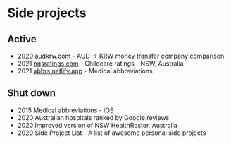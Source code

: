 # Side projects

## Active
- 2020 [audkrw.com](https://audkrw.com) - AUD → KRW money transfer company comparison
- 2021 [nqsratings.com](https://nqsratings.com) - Childcare ratings - NSW, Australia
- 2021 [abbrs.netlify.app](https://abbrs.netlify.app) - Medical abbreviations

## Shut down
- 2015 Medical abbreviations - iOS
- 2020 Australian hospitals ranked by Google reviews
- 2020 Improved version of NSW HealthRoster, Australia
- 2020 Side Project List - A list of awesome personal side projects
